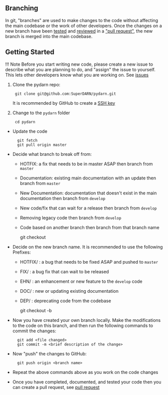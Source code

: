 <!--Copyright (C) 2021 SuperDARN Canada, University of Saskatchewan 
Author(s): Marina Schmidt 
Modifications:

Disclaimer:
pyDARN is under the LGPL v3 license found in the root directory LICENSE.md 
Everyone is permitted to copy and distribute verbatim copies of this license 
document, but changing it is not allowed.

This version of the GNU Lesser General Public License incorporates the terms
and conditions of version 3 of the GNU General Public License, supplemented by
the additional permissions listed below.
-->


## Branching 

In git, "branches" are used to make changes to the code without affecting the main codebase or the work of other developers. Once the changes on a new branch have been [tested](testing.md) and [reviewed](code_review.md) in a ["pull request"](PR.md), the new branch is merged into the main codebase. 

## Getting Started 

!!! Note
    Before you start writing new code, please create a new issue to describe what you are planning to do, and "assign" the issue to yourself. This lets other developers know what you are working on. See [issues](issues.md)

1. Clone the pydarn repo: 

        git clone git@github.com:SuperDARN/pydarn.git

    It is recommended by GitHub to create a [SSH key](https://docs.github.com/en/github/authenticating-to-github/generating-a-new-ssh-key-and-adding-it-to-the-ssh-agent)

2. Change to the `pydarn` folder
        
        cd pydarn

* Update the code
      
        git fetch
        git pull origin master

* Decide what branch to break off from:
    * HOTFIX: a fix that needs to be in master ASAP then branch from `master`
    * Documentation: existing  main documentation with an update then branch from `master`
    * New Documentation: documentation that doesn't exist in the main documentation then branch from `develop`
    * New code/fix that can wait for a release then branch from `develop`
    * Removing legacy code then branch from `develop`
    * Code based on another branch then branch from that branch name
  
        git checkout <branch name>

* Decide on the new branch name. It is recommended to use the following Prefixes:  
    * HOTFIX/ : a bug that needs to be fixed ASAP and pushed to `master`
    * FIX/ : a bug fix that can wait to be released 
    * EHN/ : an enhancement or new feature to the `develop` code
    * DOC/ : new or updating existing documentation 
    * DEP/ : deprecating code from the codebase
   
        git checkout -b <prefix/><branch name>

* Now you have created your own branch locally. Make the modifications to the code on this branch, and then run the following commands to commit the changes:
    
        git add <file changed>
        git commit -m <brief description of the change>

* Now "push" the changes to GitHub:

        git push origin <branch name>

* Repeat the above commands above as you work on the code changes 
* Once you have completed, documented, and tested your code then you can create a pull request, see [pull request](PR.md)
